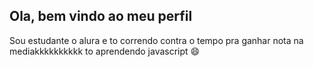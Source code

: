 ## Ola, bem vindo ao meu perfil

  Sou estudante o alura e to correndo contra o tempo pra ganhar nota na mediakkkkkkkkkk
  to aprendendo javascript
  😄

